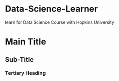# Data-Science-Learner
learn for Data Science Course with Hopkins University
# Main Title
## Sub-Title
### Tertiary Heading
